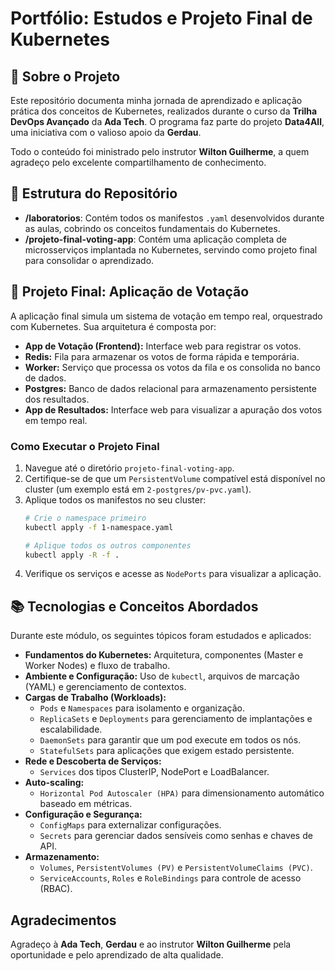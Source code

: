 # Portfólio: Estudos e Projeto Final de Kubernetes

## 📖 Sobre o Projeto

Este repositório documenta minha jornada de aprendizado e aplicação prática dos conceitos de Kubernetes, realizados durante o curso da **Trilha DevOps Avançado** da **Ada Tech**. O programa faz parte do projeto **Data4All**, uma iniciativa com o valioso apoio da **Gerdau**.

Todo o conteúdo foi ministrado pelo instrutor **Wilton Guilherme**, a quem agradeço pelo excelente compartilhamento de conhecimento.

## 📂 Estrutura do Repositório

-   **/laboratorios**: Contém todos os manifestos `.yaml` desenvolvidos durante as aulas, cobrindo os conceitos fundamentais do Kubernetes.
-   **/projeto-final-voting-app**: Contém uma aplicação completa de microsserviços implantada no Kubernetes, servindo como projeto final para consolidar o aprendizado.

## 🚀 Projeto Final: Aplicação de Votação

A aplicação final simula um sistema de votação em tempo real, orquestrado com Kubernetes. Sua arquitetura é composta por:

-   **App de Votação (Frontend):** Interface web para registrar os votos.
-   **Redis:** Fila para armazenar os votos de forma rápida e temporária.
-   **Worker:** Serviço que processa os votos da fila e os consolida no banco de dados.
-   **Postgres:** Banco de dados relacional para armazenamento persistente dos resultados.
-   **App de Resultados:** Interface web para visualizar a apuração dos votos em tempo real.

### Como Executar o Projeto Final

1.  Navegue até o diretório `projeto-final-voting-app`.
2.  Certifique-se de que um `PersistentVolume` compatível está disponível no cluster (um exemplo está em `2-postgres/pv-pvc.yaml`).
3.  Aplique todos os manifestos no seu cluster:
    ```bash
    # Crie o namespace primeiro
    kubectl apply -f 1-namespace.yaml

    # Aplique todos os outros componentes
    kubectl apply -R -f .
    ```
4.  Verifique os serviços e acesse as `NodePorts` para visualizar a aplicação.

## 📚 Tecnologias e Conceitos Abordados

Durante este módulo, os seguintes tópicos foram estudados e aplicados:

-   **Fundamentos do Kubernetes:** Arquitetura, componentes (Master e Worker Nodes) e fluxo de trabalho.
-   **Ambiente e Configuração:** Uso de `kubectl`, arquivos de marcação (YAML) e gerenciamento de contextos.
-   **Cargas de Trabalho (Workloads):**
    -   `Pods` e `Namespaces` para isolamento e organização.
    -   `ReplicaSets` e `Deployments` para gerenciamento de implantações e escalabilidade.
    -   `DaemonSets` para garantir que um pod execute em todos os nós.
    -   `StatefulSets` para aplicações que exigem estado persistente.
-   **Rede e Descoberta de Serviços:**
    -   `Services` dos tipos ClusterIP, NodePort e LoadBalancer.
-   **Auto-scaling:**
    -   `Horizontal Pod Autoscaler (HPA)` para dimensionamento automático baseado em métricas.
-   **Configuração e Segurança:**
    -   `ConfigMaps` para externalizar configurações.
    -   `Secrets` para gerenciar dados sensíveis como senhas e chaves de API.
-   **Armazenamento:**
    -   `Volumes`, `PersistentVolumes (PV)` e `PersistentVolumeClaims (PVC)`.
    -   `ServiceAccounts`, `Roles` e `RoleBindings` para controle de acesso (RBAC).

## Agradecimentos

Agradeço à **Ada Tech**, **Gerdau** e ao instrutor **Wilton Guilherme** pela oportunidade e pelo aprendizado de alta qualidade.
